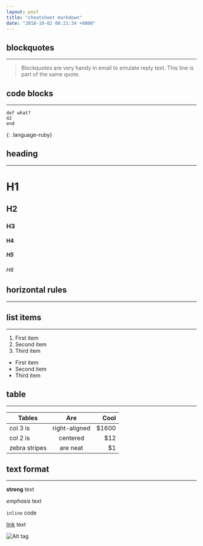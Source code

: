 ```yaml
---
layout: post
title: "cheatsheet markdown"
date: "2018-10-02 08:21:34 +0800"
---
```


## blockquotes
---

> Blockquotes are very handy in email to emulate reply text.
> This line is part of the same quote.

## code blocks
---

```
def what?
42
end
```
{: .language-ruby}

## heading
---

# H1

## H2

### H3

#### H4

##### H5

###### H6

## horizontal rules
---

## list items
---
1. First item
2. Second item
3. Third item

* First item
* Second item
* Third item

## table
---

|Tables|Are|Cool|
|-|:-:|-:|
| col 3 is      | right-aligned | $1600 |
| col 2 is      | centered      |   $12 |
| zebra stripes | are neat      |    $1 |

## text format
---

**strong** text

_emphasis_ text

`inline` code

[link](http://jekyllrb.com) text

![Alt tag](https://jekyllrb.com/img/logo-2x.png)
